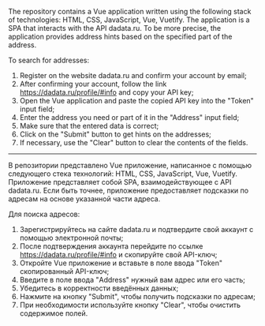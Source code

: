 The repository contains a Vue application written using the following stack of technologies:
HTML, CSS, JavaScript, Vue, Vuetify. The application is a SPA that interacts with the API dadata.ru.
To be more precise, the application provides address hints based on the specified part of the address.

To search for addresses:

1) Register on the website dadata.ru and confirm your account by email;
2) After confirming your account, follow the link https://dadata.ru/profile/#info and copy your API key;
3) Open the Vue application and paste the copied API key into the "Token" input field;
4) Enter the address you need or part of it in the "Address" input field;
5) Make sure that the entered data is correct;
6) Click on the "Submit" button to get hints on the addresses;
7) If necessary, use the "Clear" button to clear the contents of the fields.

----------------------------------------------------------------------------------------------------------

В репозитории представлено Vue приложение, написанное с помощью следующего стека технологий:
HTML, CSS, JavaScript, Vue, Vuetify. Приложение представляет собой SPA, взаимодействующее с API dadata.ru.
Если быть точнее, приложение предоставляет подсказки по адресам на основе указанной части адреса.

Для поиска адресов:

1) Зарегистрируйтесь на сайте dadata.ru и подтвердите свой аккаунт с помощью электронной почты;
2) После подтверждения аккаунта перейдите по ссылке https://dadata.ru/profile/#info и скопируйте свой API-ключ;
3) Откройте Vue приложение и вставьте в поле ввода "Token" скопированный API-ключ;
4) Введите в поле ввода "Address" нужный вам адрес или его часть;
5) Убедитесь в корректности введённых данных;
6) Нажмите на кнопку "Submit", чтобы получить подсказки по адресам;
7) При необходимости используйте кнопку "Clear", чтобы очистить содержимое полей.
